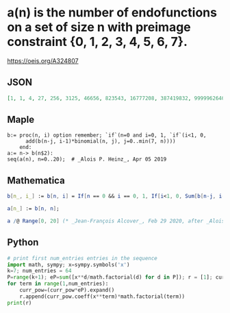 # a\(n\) is the number of endofunctions on a set of size n with preimage constraint \{0, 1, 2, 3, 4, 5, 6, 7\}\.
https://oeis.org/A324807
## JSON
```JSON
[1, 1, 4, 27, 256, 3125, 46656, 823543, 16777208, 387419832, 9999962640, 285309793890, 8916009869448, 302870744070180, 11111793078586200, 437883125030581230, 18446183535139520160, 827209994815650320160, 39344710668752223656064, 1978320731100920186439888]
```
## Maple
```Maple
b:= proc(n, i) option remember; `if`(n=0 and i=0, 1, `if`(i<1, 0,
      add(b(n-j, i-1)*binomial(n, j), j=0..min(7, n))))
    end:
a:= n-> b(n$2):
seq(a(n), n=0..20);  # _Alois P. Heinz_, Apr 05 2019
```
## Mathematica
```Mathematica
b[n_, i_] := b[n, i] = If[n == 0 && i == 0, 1, If[i<1, 0, Sum[b[n-j, i-1]* Binomial[n, j], {j, 0, Min[7, n]}]]];
```
```Mathematica
a[n_] := b[n, n];
```
```Mathematica
a /@ Range[0, 20] (* _Jean-François Alcover_, Feb 29 2020, after _Alois P. Heinz_ *)
```
## Python
```Python
# print first num_entries entries in the sequence
import math, sympy; x=sympy.symbols('x')
k=7; num_entries = 64
P=range(k+1); eP=sum([x**d/math.factorial(d) for d in P]); r = [1]; curr_pow = 1
for term in range(1,num_entries):
    curr_pow=(curr_pow*eP).expand()
    r.append(curr_pow.coeff(x**term)*math.factorial(term))
print(r)
```
